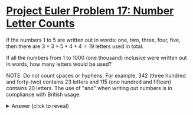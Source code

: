 # [Project Euler Problem 17: Number Letter Counts](https://projecteuler.net/problem=17)

If the numbers $1$ to $5$ are written out in words: one, two, three, four, five,
then there are $3 + 3 + 5 + 4 + 4 = 19$ letters used in total.

If all the numbers from $1$ to $1000$ (one thousand) inclusive were written out
in words, how many letters would be used?

NOTE: Do not count spaces or hyphens. For example, $342$ (three hundred and
forty-two) contains $23$ letters and $115$ (one hundred and fifteen) contains
$20$ letters. The use of "and" when writing out numbers is in compliance with
British usage.

<details>
<summary>Answer (click to reveal)</summary>

</details>
